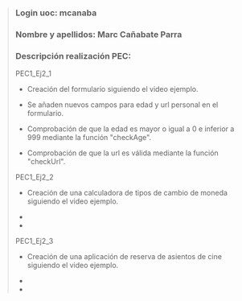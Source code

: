 >### Login uoc: mcanaba
>
>### Nombre y apellidos: Marc Cañabate Parra
>
>### Descripción realización PEC:
>
> PEC1_Ej2_1 
>
> - Creación del formulario siguiendo el video ejemplo.
>
> - Se añaden nuevos campos para edad y url personal en el formulario.
> 
> - Comprobación de que la edad es mayor o igual a 0 e inferior a 999 mediante la función "checkAge".
>
> - Comprobación de que la url es válida mediante la función "checkUrl".
>
> PEC1_Ej2_2 
>
> - Creación de una calculadora de tipos de cambio de moneda siguiendo el video ejemplo.
> 
> - 
>
> - 
>
> PEC1_Ej2_3 
>
> - Creación de una aplicación de reserva de asientos de cine siguiendo el video ejemplo.
> 
> - 
>
> - 